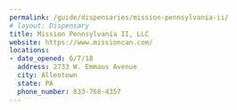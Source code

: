 ```yaml
---
permalink: /guide/dispensaries/mission-pennsylvania-ii/
# layout: Dispensary
title: Mission Pennsylvania II, LLC
website: https://www.missioncan.com/
locations:
- date_opened: 6/7/18
  address: 2733 W. Emmaus Avenue
  city: Allentown
  state: PA
  phone_number: 833-768-4357
---
```




